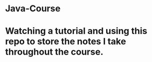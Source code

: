 # Java-Course
# Watching a tutorial and using this repo to store the notes I take throughout the course. 
